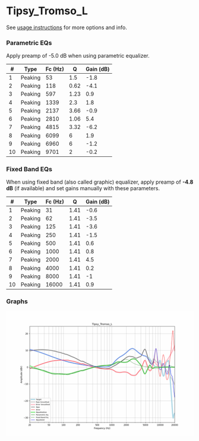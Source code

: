 # Tipsy_Tromso_L
See [usage instructions](https://github.com/jaakkopasanen/AutoEq#usage) for more options and info.

### Parametric EQs
Apply preamp of -5.0 dB when using parametric equalizer.

|   # | Type    |   Fc (Hz) |    Q |   Gain (dB) |
|-----|---------|-----------|------|-------------|
|   1 | Peaking |        53 | 1.5  |        -1.8 |
|   2 | Peaking |       118 | 0.62 |        -4.1 |
|   3 | Peaking |       597 | 1.23 |         0.9 |
|   4 | Peaking |      1339 | 2.3  |         1.8 |
|   5 | Peaking |      2137 | 3.66 |        -0.9 |
|   6 | Peaking |      2810 | 1.06 |         5.4 |
|   7 | Peaking |      4815 | 3.32 |        -6.2 |
|   8 | Peaking |      6099 | 6    |         1.9 |
|   9 | Peaking |      6960 | 6    |        -1.2 |
|  10 | Peaking |      9701 | 2    |        -0.2 |

### Fixed Band EQs
When using fixed band (also called graphic) equalizer, apply preamp of **-4.8 dB** (if available) and set gains manually with these parameters.

|   # | Type    |   Fc (Hz) |    Q |   Gain (dB) |
|-----|---------|-----------|------|-------------|
|   1 | Peaking |        31 | 1.41 |        -0.6 |
|   2 | Peaking |        62 | 1.41 |        -3.5 |
|   3 | Peaking |       125 | 1.41 |        -3.6 |
|   4 | Peaking |       250 | 1.41 |        -1.5 |
|   5 | Peaking |       500 | 1.41 |         0.6 |
|   6 | Peaking |      1000 | 1.41 |         0.8 |
|   7 | Peaking |      2000 | 1.41 |         4.5 |
|   8 | Peaking |      4000 | 1.41 |         0.2 |
|   9 | Peaking |      8000 | 1.41 |        -1   |
|  10 | Peaking |     16000 | 1.41 |         0.9 |

### Graphs
![](./Tipsy_Tromso_L.png)
